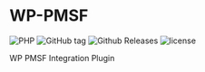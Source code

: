 # WP-PMSF
![PHP](https://img.shields.io/badge/php-7.1%2B-777BB4.svg)
![GitHub tag](https://img.shields.io/github/tag/billyjbryant/wp-pmsf.svg)
![Github Releases](https://img.shields.io/github/downloads/billyjbryant/wp-pmsf/latest/total.svg)
![license](https://img.shields.io/github/license/PokeAlarm/PokeAlarm.svg)

WP PMSF Integration Plugin
